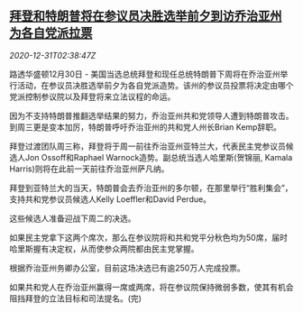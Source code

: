 <!--1609383318000-->
[拜登和特朗普将在参议员决胜选举前夕到访乔治亚州 为各自党派拉票](https://cn.reuters.com/article/biden-trump-sanate-georgia-1231-idCNKBS29506E)
------

<div><i>2020-12-31T02:38:47Z</i></div><p>路透华盛顿12月30日 - 美国当选总统拜登和现任总统特朗普下周将在乔治亚州举行活动，在参议员决胜选举前夕为各自党派造势。该州的参议员投票将决定由哪个党派控制参议院以及拜登将来立法议程的命运。</p><p>因为不支持特朗普推翻选举结果的努力，乔治亚州共和党领导人遭到特朗普攻击。到周三更是变本加厉，特朗普呼吁乔治亚州的共和党人州长Brian Kemp辞职。</p><p>拜登过渡团队周三称，拜登将于周一前往乔治亚州亚特兰大，代表民主党参议员候选人Jon Ossoff和Raphael Warnock造势。副总统当选人哈里斯(贺锦丽, Kamala Harris)则将在此前一天前往乔治亚州萨凡纳。</p><p>拜登到亚特兰大的当天，特朗普会去乔治亚州的多尔顿，在那里举行“胜利集会”，支持共和党参议员候选人Kelly Loeffler和David Perdue。</p><p>这些候选人准备迎战下周二的决选。</p><p>如果民主党拿下这两个席次，那么在参议院将和共和党平分秋色均为50席，届时哈里斯握有决定权，从而使参众两院都由民主党掌握。</p><p>根据乔治亚州务卿办公室，目前这场决选已有逾250万人完成投票。</p><p>如果共和党人在乔治亚州赢得一席或两席，将在参议院保持微弱多数，使其有机会阻挡拜登的立法目标和司法提名。(完)</p>
